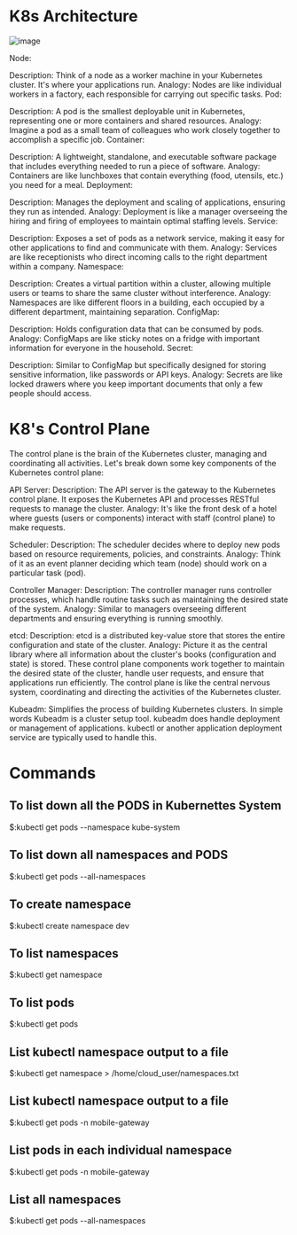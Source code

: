 # K8s Architecture

![image](https://github.com/MirHassanRiaz/K8s/assets/53171887/6831024e-38ae-40da-9ab7-705c45683dbb)

Node:

Description: Think of a node as a worker machine in your Kubernetes cluster. It's where your applications run.
Analogy: Nodes are like individual workers in a factory, each responsible for carrying out specific tasks.
Pod:

Description: A pod is the smallest deployable unit in Kubernetes, representing one or more containers and shared resources.
Analogy: Imagine a pod as a small team of colleagues who work closely together to accomplish a specific job.
Container:

Description: A lightweight, standalone, and executable software package that includes everything needed to run a piece of software.
Analogy: Containers are like lunchboxes that contain everything (food, utensils, etc.) you need for a meal.
Deployment:

Description: Manages the deployment and scaling of applications, ensuring they run as intended.
Analogy: Deployment is like a manager overseeing the hiring and firing of employees to maintain optimal staffing levels.
Service:

Description: Exposes a set of pods as a network service, making it easy for other applications to find and communicate with them.
Analogy: Services are like receptionists who direct incoming calls to the right department within a company.
Namespace:

Description: Creates a virtual partition within a cluster, allowing multiple users or teams to share the same cluster without interference.
Analogy: Namespaces are like different floors in a building, each occupied by a different department, maintaining separation.
ConfigMap:

Description: Holds configuration data that can be consumed by pods.
Analogy: ConfigMaps are like sticky notes on a fridge with important information for everyone in the household.
Secret:

Description: Similar to ConfigMap but specifically designed for storing sensitive information, like passwords or API keys.
Analogy: Secrets are like locked drawers where you keep important documents that only a few people should access.

# K8's Control Plane

 The control plane is the brain of the Kubernetes cluster, managing and coordinating all activities. Let's break down some key components of the Kubernetes control plane:

API Server:
Description: The API server is the gateway to the Kubernetes control plane. It exposes the Kubernetes API and processes RESTful requests to manage the cluster.
Analogy: It's like the front desk of a hotel where guests (users or components) interact with staff (control plane) to make requests.

Scheduler:
Description: The scheduler decides where to deploy new pods based on resource requirements, policies, and constraints.
Analogy: Think of it as an event planner deciding which team (node) should work on a particular task (pod).

Controller Manager:
Description: The controller manager runs controller processes, which handle routine tasks such as maintaining the desired state of the system.
Analogy: Similar to managers overseeing different departments and ensuring everything is running smoothly.

etcd:
Description: etcd is a distributed key-value store that stores the entire configuration and state of the cluster.
Analogy: Picture it as the central library where all information about the cluster's books (configuration and state) is stored.
These control plane components work together to maintain the desired state of the cluster, handle user requests, and ensure that applications run efficiently. The control plane is like the central nervous system, coordinating and directing the activities of the Kubernetes cluster.

Kubeadm:
Simplifies the process of building Kubernetes clusters. In simple words Kubeadm is a cluster setup tool. kubeadm does handle deployment or management of applications. kubectl or another application deployment service are typically used to handle this.

# Commands

## To list down all the PODS in Kubernettes System
$:kubectl get pods --namespace kube-system

## To list down all namespaces and PODS
$:kubectl get pods --all-namespaces

## To create namespace
$:kubectl create namespace dev

## To list namespaces
$:kubectl get namespace

## To list pods
$:kubectl get pods

## List kubectl namespace output to a file
$:kubectl get namespace > /home/cloud_user/namespaces.txt

## List kubectl namespace output to a file
$:kubectl get pods -n mobile-gateway

## List pods in each individual namespace
$:kubectl get pods -n mobile-gateway

## List all namespaces
$:kubectl get pods --all-namespaces

